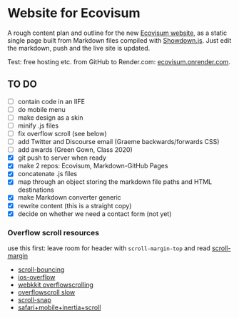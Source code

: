 # Website for Ecovisum

A rough content plan and outline for the new [Ecovisum website](https://daveeveritt.github.io/ecovisum-site/), as a static single page built from Markdown files compiled with [Showdown.js](https://github.com/showdownjs/showdown/wiki/Showdown-options). Just edit the markdown, push and the live site is updated.

Test: free hosting etc. from GitHub to Render.com: [ecovisum.onrender.com](https://ecovisum.onrender.com/).

## TO DO

- [ ] contain code in an IIFE
- [ ] do mobile menu
- [ ] make design as a skin
- [ ] minify .js files
- [ ] fix overflow scroll (see below)
- [ ] add Twitter and Discourse email (Graeme backwards/forwards CSS)
- [ ] add awards (Green Gown, Class 2020)
- [x] git push to server when ready
- [x] make 2 repos: Ecovisum, Markdown-GitHub Pages
- [x] concatenate .js files
- [x] map through an object storing the markdown file paths and HTML destinations
- [x] make Markdown converter generic
- [x] rewrite content (this is a straight copy)
- [x] decide on whether we need a contact form (not yet)

### Overflow scroll resources

use this first: leave room for header with `scroll-margin-top` and read [scroll-margin](https://css-tricks.com/almanac/properties/s/scroll-margin/)

- [scroll-bouncing](https://www.smashingmagazine.com/2018/08/scroll-bouncing-websites/)
- [ios-overflow](https://css-tricks.com/snippets/css/momentum-scrolling-on-ios-overflow-elements/)
- [webkkit overflowscrolling](https://developer.mozilla.org/en-US/docs/Web/CSS/-webkit-overflow-scrolling)
- [overflowscroll slow](https://stackoverflow.com/questions/33601165/scrolling-slow-on-mobile-ios-when-using-overflowscroll)
- [scroll-snap](https://developers.google.com/web/updates/2018/07/css-scroll-snap)
- [safari+mobile+inertia+scroll ](https://books.google.co.uk/books?id=uLVrCgAAQBAJ&pg=PA112&lpg=PA112&dq=safari+mobile+inertia+scroll+responsive+web+design&source=bl&ots=hxP7YRCXYR&sig=ACfU3U1mGAcNnUdhuxS85N778lrTi0KTZA&hl=en&sa=X&ved=2ahUKEwiq1LDqyOTlAhVUT8AKHQWvD_IQ6AEwEHoECAkQAQ#v=onepage&q=safari%20mobile%20inertia%20scroll%20responsive%20web%20design&f=false)